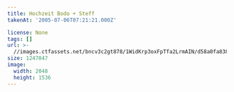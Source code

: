 ```yaml
---
title: Hochzeit Bodo + Steff
takenAt: '2005-07-06T07:21:21.000Z'

license: None
tags: []
url: >-
  //images.ctfassets.net/bncv3c2gt878/1WidKrp3oxFpTfa2LrmAIN/d58a0fa838112dde342845295b13005c/hochzeit-bodo--steff_4559740589_o
size: 1247047
image:
  width: 2048
  height: 1536
---
```


